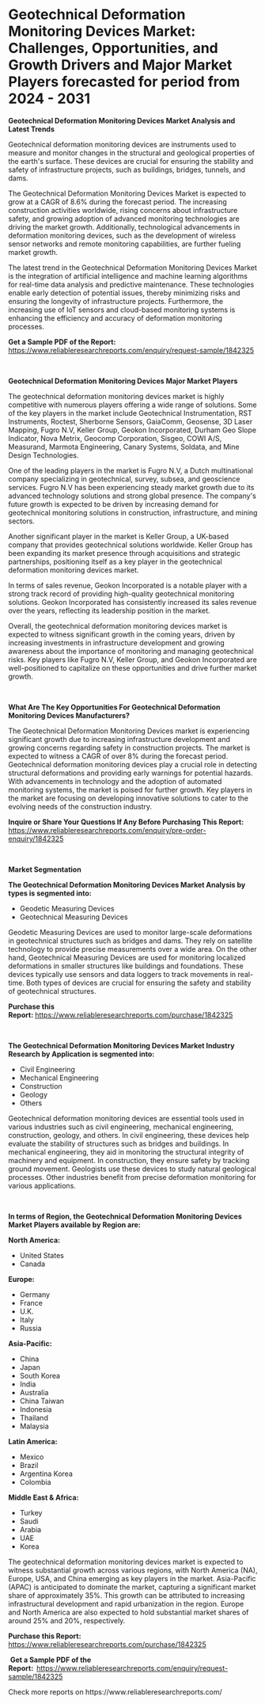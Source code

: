 <p><h1>Geotechnical Deformation Monitoring Devices Market: Challenges, Opportunities, and Growth Drivers and Major Market Players forecasted for period from 2024 - 2031</h1></p><p><strong>Geotechnical Deformation Monitoring Devices Market Analysis and Latest Trends</strong></p>
<p><p>Geotechnical deformation monitoring devices are instruments used to measure and monitor changes in the structural and geological properties of the earth's surface. These devices are crucial for ensuring the stability and safety of infrastructure projects, such as buildings, bridges, tunnels, and dams.</p><p>The Geotechnical Deformation Monitoring Devices Market is expected to grow at a CAGR of 8.6% during the forecast period. The increasing construction activities worldwide, rising concerns about infrastructure safety, and growing adoption of advanced monitoring technologies are driving the market growth. Additionally, technological advancements in deformation monitoring devices, such as the development of wireless sensor networks and remote monitoring capabilities, are further fueling market growth.</p><p>The latest trend in the Geotechnical Deformation Monitoring Devices Market is the integration of artificial intelligence and machine learning algorithms for real-time data analysis and predictive maintenance. These technologies enable early detection of potential issues, thereby minimizing risks and ensuring the longevity of infrastructure projects. Furthermore, the increasing use of IoT sensors and cloud-based monitoring systems is enhancing the efficiency and accuracy of deformation monitoring processes.</p></p>
<p><strong>Get a Sample PDF of the Report:&nbsp;</strong> <a href="https://www.reliableresearchreports.com/enquiry/request-sample/1842325">https://www.reliableresearchreports.com/enquiry/request-sample/1842325</a></p>
<p>&nbsp;</p>
<p><strong>Geotechnical Deformation Monitoring Devices Major Market Players</strong></p>
<p><p>The geotechnical deformation monitoring devices market is highly competitive with numerous players offering a wide range of solutions. Some of the key players in the market include Geotechnical Instrumentation, RST Instruments, Roctest, Sherborne Sensors, GaiaComm, Geosense, 3D Laser Mapping, Fugro N.V, Keller Group, Geokon Incorporated, Durham Geo Slope Indicator, Nova Metrix, Geocomp Corporation, Sisgeo, COWI A/S, Measurand, Marmota Engineering, Canary Systems, Soldata, and Mine Design Technologies.</p><p>One of the leading players in the market is Fugro N.V, a Dutch multinational company specializing in geotechnical, survey, subsea, and geoscience services. Fugro N.V has been experiencing steady market growth due to its advanced technology solutions and strong global presence. The company's future growth is expected to be driven by increasing demand for geotechnical monitoring solutions in construction, infrastructure, and mining sectors.</p><p>Another significant player in the market is Keller Group, a UK-based company that provides geotechnical solutions worldwide. Keller Group has been expanding its market presence through acquisitions and strategic partnerships, positioning itself as a key player in the geotechnical deformation monitoring devices market.</p><p>In terms of sales revenue, Geokon Incorporated is a notable player with a strong track record of providing high-quality geotechnical monitoring solutions. Geokon Incorporated has consistently increased its sales revenue over the years, reflecting its leadership position in the market.</p><p>Overall, the geotechnical deformation monitoring devices market is expected to witness significant growth in the coming years, driven by increasing investments in infrastructure development and growing awareness about the importance of monitoring and managing geotechnical risks. Key players like Fugro N.V, Keller Group, and Geokon Incorporated are well-positioned to capitalize on these opportunities and drive further market growth.</p></p>
<p>&nbsp;</p>
<p><strong>What Are The Key Opportunities For Geotechnical Deformation Monitoring Devices Manufacturers?</strong></p>
<p><p>The Geotechnical Deformation Monitoring Devices market is experiencing significant growth due to increasing infrastructure development and growing concerns regarding safety in construction projects. The market is expected to witness a CAGR of over 8% during the forecast period. Geotechnical deformation monitoring devices play a crucial role in detecting structural deformations and providing early warnings for potential hazards. With advancements in technology and the adoption of automated monitoring systems, the market is poised for further growth. Key players in the market are focusing on developing innovative solutions to cater to the evolving needs of the construction industry.</p></p>
<p><strong>Inquire or Share Your Questions If Any Before Purchasing This Report:</strong> <a href="https://www.reliableresearchreports.com/enquiry/pre-order-enquiry/1842325">https://www.reliableresearchreports.com/enquiry/pre-order-enquiry/1842325</a></p>
<p>&nbsp;</p>
<p><strong>Market Segmentation</strong></p>
<p><strong>The Geotechnical Deformation Monitoring Devices Market Analysis by types is segmented into:</strong></p>
<p><ul><li>Geodetic Measuring Devices</li><li>Geotechnical Measuring Devices</li></ul></p>
<p><p>Geodetic Measuring Devices are used to monitor large-scale deformations in geotechnical structures such as bridges and dams. They rely on satellite technology to provide precise measurements over a wide area. On the other hand, Geotechnical Measuring Devices are used for monitoring localized deformations in smaller structures like buildings and foundations. These devices typically use sensors and data loggers to track movements in real-time. Both types of devices are crucial for ensuring the safety and stability of geotechnical structures.</p></p>
<p><strong>Purchase this Report:&nbsp;</strong><a href="https://www.reliableresearchreports.com/purchase/1842325">https://www.reliableresearchreports.com/purchase/1842325</a></p>
<p>&nbsp;</p>
<p><strong>The Geotechnical Deformation Monitoring Devices Market Industry Research by Application is segmented into:</strong></p>
<p><ul><li>Civil Engineering</li><li>Mechanical Engineering</li><li>Construction</li><li>Geology</li><li>Others</li></ul></p>
<p><p>Geotechnical deformation monitoring devices are essential tools used in various industries such as civil engineering, mechanical engineering, construction, geology, and others. In civil engineering, these devices help evaluate the stability of structures such as bridges and buildings. In mechanical engineering, they aid in monitoring the structural integrity of machinery and equipment. In construction, they ensure safety by tracking ground movement. Geologists use these devices to study natural geological processes. Other industries benefit from precise deformation monitoring for various applications.</p></p>
<p>&nbsp;</p>
<p><strong>In terms of Region, the Geotechnical Deformation Monitoring Devices Market Players available by Region are:</strong></p>
<p>
    <p> <strong> North America: </strong>
        <ul>
            <li>United States</li>
            <li>Canada</li>
        </ul>
        </p> 
    <p> <strong> Europe: </strong>
        <ul>
            <li>Germany</li>
            <li>France</li>
            <li>U.K.</li>
            <li>Italy</li>
            <li>Russia</li>
        </ul>
        </p> 
    <p> <strong> Asia-Pacific: </strong>
        <ul>
            <li>China</li>
            <li>Japan</li>
            <li>South Korea</li>
            <li>India</li>
            <li>Australia</li>
            <li>China Taiwan</li>
            <li>Indonesia</li>
            <li>Thailand</li>
            <li>Malaysia</li>
        </ul>
        </p> 
    <p> <strong> Latin America: </strong>
        <ul>
            <li>Mexico</li>
            <li>Brazil</li>
            <li>Argentina Korea</li>
            <li>Colombia</li>
        </ul>
        </p> 
    <p> <strong> Middle East & Africa: </strong>
        <ul>
            <li>Turkey</li>
            <li>Saudi</li>
            <li>Arabia</li>
            <li>UAE</li>
            <li>Korea</li>
        </ul>
    </p>
    </p>
<p><p>The geotechnical deformation monitoring devices market is expected to witness substantial growth across various regions, with North America (NA), Europe, USA, and China emerging as key players in the market. Asia-Pacific (APAC) is anticipated to dominate the market, capturing a significant market share of approximately 35%. This growth can be attributed to increasing infrastructural development and rapid urbanization in the region. Europe and North America are also expected to hold substantial market shares of around 25% and 20%, respectively.</p></p>
<p><strong>Purchase this Report: </strong><a href="https://www.reliableresearchreports.com/purchase/1842325">https://www.reliableresearchreports.com/purchase/1842325</a></p>
<p>&nbsp;<strong>Get a Sample PDF of the Report:&nbsp;&nbsp;</strong><a href="https://www.reliableresearchreports.com/enquiry/request-sample/1842325">https://www.reliableresearchreports.com/enquiry/request-sample/1842325</a></p>
<p><strong></strong></p>
<p>Check more reports on https://www.reliableresearchreports.com/</p>